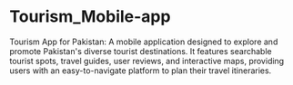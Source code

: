 # Tourism_Mobile-app
Tourism App for Pakistan: A mobile application designed to explore and promote Pakistan's diverse tourist destinations. It features searchable tourist spots, travel guides, user reviews, and interactive maps, providing users with an easy-to-navigate platform to plan their travel itineraries.
